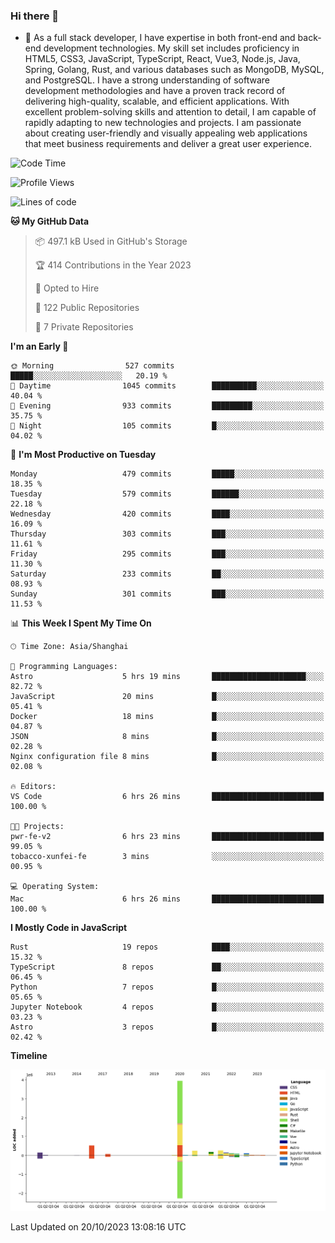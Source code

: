 ### Hi there 👋

- 🌱 As a full stack developer, I have expertise in both front-end and back-end development technologies. My skill set includes proficiency in HTML5, CSS3, JavaScript, TypeScript, React, Vue3, Node.js, Java, Spring, Golang, Rust, and various databases such as MongoDB, MySQL, and PostgreSQL. I have a strong understanding of software development methodologies and have a proven track record of delivering high-quality, scalable, and efficient applications. With excellent problem-solving skills and attention to detail, I am capable of rapidly adapting to new technologies and projects. I am passionate about creating user-friendly and visually appealing web applications that meet business requirements and deliver a great user experience.

<!--START_SECTION:waka-->
![Code Time](http://img.shields.io/badge/Code%20Time-1%2C156%20hrs%2023%20mins-blue)

![Profile Views](http://img.shields.io/badge/Profile%20Views-0-blue)

![Lines of code](https://img.shields.io/badge/From%20Hello%20World%20I%27ve%20Written-6.0%20million%20lines%20of%20code-blue)

**🐱 My GitHub Data** 

> 📦 497.1 kB Used in GitHub's Storage 
 > 
> 🏆 414 Contributions in the Year 2023
 > 
> 💼 Opted to Hire
 > 
> 📜 122 Public Repositories 
 > 
> 🔑 7 Private Repositories 
 > 
**I'm an Early 🐤** 

```text
🌞 Morning                527 commits         █████░░░░░░░░░░░░░░░░░░░░   20.19 % 
🌆 Daytime                1045 commits        ██████████░░░░░░░░░░░░░░░   40.04 % 
🌃 Evening                933 commits         █████████░░░░░░░░░░░░░░░░   35.75 % 
🌙 Night                  105 commits         █░░░░░░░░░░░░░░░░░░░░░░░░   04.02 % 
```
📅 **I'm Most Productive on Tuesday** 

```text
Monday                   479 commits         █████░░░░░░░░░░░░░░░░░░░░   18.35 % 
Tuesday                  579 commits         ██████░░░░░░░░░░░░░░░░░░░   22.18 % 
Wednesday                420 commits         ████░░░░░░░░░░░░░░░░░░░░░   16.09 % 
Thursday                 303 commits         ███░░░░░░░░░░░░░░░░░░░░░░   11.61 % 
Friday                   295 commits         ███░░░░░░░░░░░░░░░░░░░░░░   11.30 % 
Saturday                 233 commits         ██░░░░░░░░░░░░░░░░░░░░░░░   08.93 % 
Sunday                   301 commits         ███░░░░░░░░░░░░░░░░░░░░░░   11.53 % 
```


📊 **This Week I Spent My Time On** 

```text
🕑︎ Time Zone: Asia/Shanghai

💬 Programming Languages: 
Astro                    5 hrs 19 mins       █████████████████████░░░░   82.72 % 
JavaScript               20 mins             █░░░░░░░░░░░░░░░░░░░░░░░░   05.41 % 
Docker                   18 mins             █░░░░░░░░░░░░░░░░░░░░░░░░   04.87 % 
JSON                     8 mins              █░░░░░░░░░░░░░░░░░░░░░░░░   02.28 % 
Nginx configuration file 8 mins              █░░░░░░░░░░░░░░░░░░░░░░░░   02.08 % 

🔥 Editors: 
VS Code                  6 hrs 26 mins       █████████████████████████   100.00 % 

🐱‍💻 Projects: 
pwr-fe-v2                6 hrs 23 mins       █████████████████████████   99.05 % 
tobacco-xunfei-fe        3 mins              ░░░░░░░░░░░░░░░░░░░░░░░░░   00.95 % 

💻 Operating System: 
Mac                      6 hrs 26 mins       █████████████████████████   100.00 % 
```

**I Mostly Code in JavaScript** 

```text
Rust                     19 repos            ████░░░░░░░░░░░░░░░░░░░░░   15.32 % 
TypeScript               8 repos             ██░░░░░░░░░░░░░░░░░░░░░░░   06.45 % 
Python                   7 repos             █░░░░░░░░░░░░░░░░░░░░░░░░   05.65 % 
Jupyter Notebook         4 repos             █░░░░░░░░░░░░░░░░░░░░░░░░   03.23 % 
Astro                    3 repos             █░░░░░░░░░░░░░░░░░░░░░░░░   02.42 % 
```



**Timeline**

![Lines of Code chart](https://raw.githubusercontent.com/elton/elton/main/assets/bar_graph.png)


 Last Updated on 20/10/2023 13:08:16 UTC
<!--END_SECTION:waka-->

<!--
**elton/elton** is a ✨ _special_ ✨ repository because its `README.md` (this file) appears on your GitHub profile.

Here are some ideas to get you started:

- 🔭 I’m currently working on ...
- 🌱 I’m currently learning ...
- 👯 I’m looking to collaborate on ...
- 🤔 I’m looking for help with ...
- 💬 Ask me about ...
- 📫 How to reach me: ...
- 😄 Pronouns: ...
- ⚡ Fun fact: ...
-->

